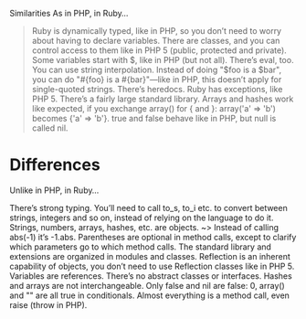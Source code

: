 Similarities
As in PHP, in Ruby…

> Ruby is dynamically typed, like in PHP, so you don’t need to worry about having to declare variables.
> There are classes, and you can control access to them like in PHP 5 (public, protected and private).
> Some variables start with $, like in PHP (but not all).
> There’s eval, too.
You can use string interpolation. Instead of doing "$foo is a $bar", you can do "#{foo} is a #{bar}"—like in PHP, this doesn’t apply for single-quoted strings.
There’s heredocs.
Ruby has exceptions, like PHP 5.
There’s a fairly large standard library.
Arrays and hashes work like expected, if you exchange array() for { and }: array('a' => 'b') becomes {'a' => 'b'}.
true and false behave like in PHP, but null is called nil.

# Differences
Unlike in PHP, in Ruby…

There’s strong typing. You’ll need to call to_s, to_i etc. to convert between strings, integers and so on, instead of relying on the language to do it.
Strings, numbers, arrays, hashes, etc. are objects. 
	~> Instead of calling abs(-1) it’s -1.abs.
Parentheses are optional in method calls, except to clarify which parameters go to which method calls.
The standard library and extensions are organized in modules and classes.
Reflection is an inherent capability of objects, you don’t need to use Reflection classes like in PHP 5.
Variables are references.
There’s no abstract classes or interfaces.
Hashes and arrays are not interchangeable.
Only false and nil are false: 0, array() and "" are all true in conditionals.
Almost everything is a method call, even raise (throw in PHP).
